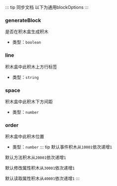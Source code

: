 
::: tip 同步文档
以下为通用blockOptions
:::

### generateBlock
是否在积木盒生成积木
- 类型：`boolean`

### line
积木盒中此积木上方行标签
- 类型：`string`

### space
积木盒中此积木下方间距
- 类型：`number`

### order
积木盒中此积木位置
- 类型：`number`
::: tip
默认事件积木从`10001`依次递增`1`

默认方法积木从`20001`依次递增`1`

默认修改属性积木从`30001`依次递增`1`

默认读取属性积木从`40001`依次递增`1`
:::

